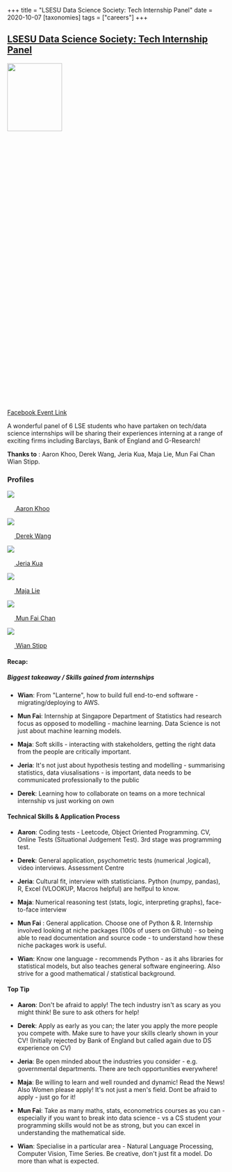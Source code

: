 +++
title = "LSESU Data Science Society: Tech Internship Panel"
date = 2020-10-07
[taxonomies]
tags = ["careers"]
+++

## [LSESU Data Science Society: Tech Internship Panel](https://www.facebook.com/events/730393880894843)

<img src = "/2020/event-banners/tech-internship-panel.jpg" height=20% width=50%> 


[Facebook Event Link](https://www.facebook.com/events/730393880894843)

A wonderful panel of 6 LSE students who have partaken on  tech/data science internships will be sharing their experiences interning at a range of exciting firms including Barclays, Bank of England and G-Research!

**Thanks to** :  Aaron Khoo, Derek Wang, Jeria Kua, Maja Lie, Mun Fai Chan Wian Stipp.

### Profiles


<div class="row row-cols-1 row-cols-md-3">
	<div class="col mb-4">
		<div class="card h-100">
			<img src = "/2020/misc/panel-aaron.png" class="card-img-top">
			<div class="card-body">
		    	<p class="card-text"><a href = "https://www.linkedin.com/in/aaron-khoo-337529174/"><img width="16px"src ="/icons/linkedin.svg"> Aaron Khoo</a></p>
		  	</div>
		</div>
	</div>
	<div class="col mb-4">
		<div class="card h-100">
			<img src = "/2020/misc/panel-derek.png" class="card-img-top">
			<div class="card-body">
		    	<p class="card-text"><a href = "https://www.linkedin.com/in/derekwang7/"><img width="16px"src ="/icons/linkedin.svg"> Derek Wang</a></p>
		  	</div>
		</div>
	</div>
	<div class="col mb-4">
		<div class="card h-100">
			<img src = "/2020/misc/panel-jeria.png" class="card-img-top">
			<div class="card-body">
		    	<p class="card-text"><a href = "https://www.linkedin.com/in/jeriakua/"><img width="16px"src ="/icons/linkedin.svg"> Jeria Kua</a></p>
		  	</div>
		</div>
	</div>
	<div class="col mb-4">
		<div class="card h-100">
			<img src = "/2020/misc/panel-maja.png" class="card-img-top">
			<div class="card-body">
		    	<p class="card-text"><a href = "https://www.linkedin.com/in/maja-lie-b59a42146/"><img width="16px"src ="/icons/linkedin.svg"> Maja Lie</a></p>
		  	</div>
		</div>
	</div>
	<div class="col mb-4">
		<div class="card h-100">
			<img src = "/2020/misc/panel-mun.png" class="card-img-top">
			<div class="card-body">
		    	<p class="card-text"><a href = "https://www.linkedin.com/in/mun-fai-chan-39b5b6190/"><img width="16px"src ="/icons/linkedin.svg"> Mun Fai Chan</a></p>
		  	</div>
		</div>
	</div>
	<div class="col mb-4">
		<div class="card h-100">
			<img src = "/2020/misc/panel-wian.png" class="card-img-top">
			<div class="card-body">
		    	<p class="card-text"><a href = "https://www.linkedin.com/in/wian-stipp/"><img width="16px"src ="/icons/linkedin.svg"> Wian Stipp</a></p>
		  	</div>
		</div>
	</div>
</div>



#### Recap:

##### Biggest takeaway / Skills gained from internships

+ **Wian**: From "Lanterne", how to build full end-to-end software - migrating/deploying to AWS.

+ **Mun Fai**: Internship at Singapore Department of Statistics had research focus as opposed to modelling - machine learning. Data Science is not just about machine learning models.

+ **Maja**: Soft skills - interacting with stakeholders, getting the right data from the people are critically important.

+ **Jeria**: It's not just about hypothesis testing and modelling - summarising statistics, data viusalisations - is important,  data needs to be communicated professionally to the public

+ **Derek**: Learning how to collaborate on teams on a more technical internship vs just working on own

#### Technical Skills & Application Process

+ **Aaron**: Coding tests - Leetcode, Object Oriented Programming.  CV, Online Tests (Situational Judgement Test). 3rd stage was programming test.

+ **Derek**: General application, psychometric tests (numerical ,logical), video interviews. Assessment Centre

+ **Jeria**: Cultural fit, interview with statisticians. Python (numpy, pandas), R, Excel (VLOOKUP, Macros helpful) are helfpul to know.

+ **Maja**: Numerical reasoning test (stats, logic, interpreting graphs), face-to-face interview

+ **Mun Fai** : General application. Choose one of Python & R. Internship involved looking at niche packages (100s of users on Github) - so being able to read  documentation and source code - to understand how these niche packages work is useful.


+ **Wian**: Know one language - recommends Python - as it ahs libraries for statistical models, but also  teaches general software engineering. Also strive for a good mathematical / statistical background.

#### Top Tip
+ **Aaron**: Don't be afraid to apply! The tech industry isn't as scary as you might think! Be sure to ask others for help!

+ **Derek**: Apply as early as you can; the later you apply the more people you compete with.  Make sure to have your skills clearly shown in your CV! (Initially rejected by Bank of England but called again due to DS experience on CV)

+ **Jeria**: Be open minded about the industries you consider - e.g. governmental departments. There are tech opportunities everywhere!

+ **Maja**: Be willing to learn and well rounded and dynamic! Read the News! Also Women please apply! It's not just a men's field. Dont be afraid to apply - just go for it!

+ **Mun Fai**: Take as many maths, stats, econometrics courses as you can - especially if you want to break into data science - vs a CS student your programming skills would not be as strong, but you can excel in understanding the mathematical side.

+ **Wian**: Specialise in a particular area -  Natural Language Processing, Computer Vision, Time Series. Be creative, don't just fit a model. Do more than what is expected.



